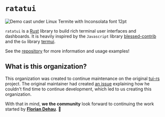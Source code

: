 # `ratatui`

<img src="https://raw.githubusercontent.com/tui-rs-revival/ratatui/main/assets/demo.gif" alt="Demo cast under Linux Termite with Inconsolata font 12pt">

`ratatui` is a [Rust](https://www.rust-lang.org) library to build rich terminal
user interfaces and dashboards. It is heavily inspired by the `Javascript`
library [blessed-contrib](https://github.com/yaronn/blessed-contrib) and the
`Go` library [termui](https://github.com/gizak/termui).

See the [repository](https://github.com/tui-rs-revival/ratatui) for more information and usage examples!

## What is this organization?

This organization was created to continue maintenance on the original [tui-rs](https://github.com/fdehau/tui-rs) project. The original maintainer had created [an issue](https://github.com/fdehau/tui-rs/issues/654) explaining how he couldn't find time to continue development, which led to us creating this organization.

With that in mind, **we the community** look forward to continuing the work started by [**Florian Dehau**](https://github.com/fdehau). 🚀
